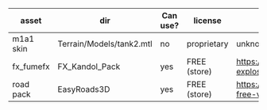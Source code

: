 
| asset              | dir                       | Can use? | license      | source |
| ------------------ | ------------------------- | -------- | ------------ | ------ | 
| m1a1 skin          | Terrain/Models/tank2.mtl  | no       | proprietary  | unknown |
| fx_fumefx          | FX_Kandol_Pack            | yes      | FREE (store) | https://assetstore.unity.com/packages/vfx/particles/fire-explosions/fx-fumefx-21245 |
| road pack 	     | EasyRoads3D	         | yes      | FREE (store) | https://assetstore.unity.com/packages/3d/characters/easyroads3d-free-v3-987|
